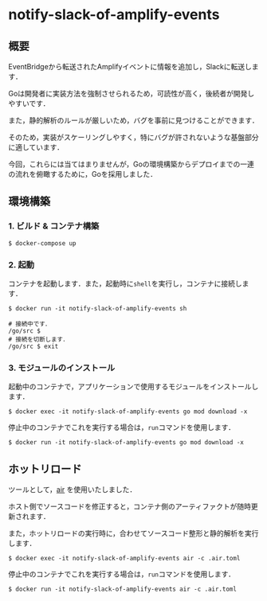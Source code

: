 # notify-slack-of-amplify-events

## 概要

EventBridgeから転送されたAmplifyイベントに情報を追加し，Slackに転送します．

Goは開発者に実装方法を強制させられるため，可読性が高く，後続者が開発しやすいです．

また，静的解析のルールが厳しいため，バグを事前に見つけることができます．

そのため，実装がスケーリングしやすく，特にバグが許されないような基盤部分に適しています．

今回，これらには当てはまりませんが，Goの環境構築からデプロイまでの一連の流れを俯瞰するために，Goを採用しました．

## 環境構築

### 1. ビルド & コンテナ構築

```shell
$ docker-compose up
````

### 2. 起動

コンテナを起動します．また，起動時に```shell```を実行し，コンテナに接続します．

```shell
$ docker run -it notify-slack-of-amplify-events sh

# 接続中です．
/go/src $
# 接続を切断します．
/go/src $ exit
```

### 3. モジュールのインストール

起動中のコンテナで，アプリケーションで使用するモジュールをインストールします．

```shell
$ docker exec -it notify-slack-of-amplify-events go mod download -x
```

停止中のコンテナでこれを実行する場合は，```run```コマンドを使用します．

```shell
$ docker run -it notify-slack-of-amplify-events go mod download -x
```

## ホットリロード

ツールとして，[air](https://github.com/cosmtrek/air) を使用いたしました．

ホスト側でソースコードを修正すると，コンテナ側のアーティファクトが随時更新されます．

また，ホットリロードの実行時に，合わせてソースコード整形と静的解析を実行します．

```shell
$ docker exec -it notify-slack-of-amplify-events air -c .air.toml
```

停止中のコンテナでこれを実行する場合は，```run```コマンドを使用します．

```shell
$ docker run -it notify-slack-of-amplify-events air -c .air.toml
```
